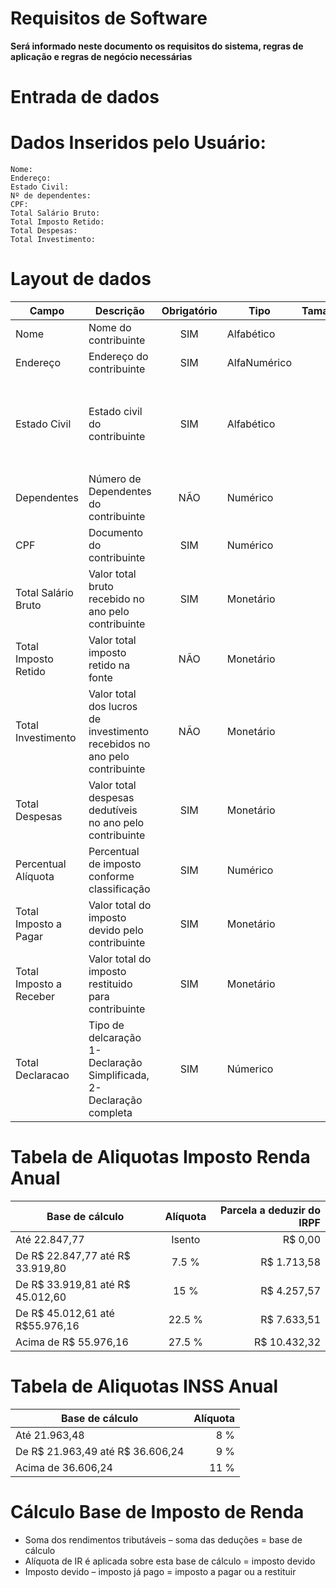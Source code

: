 # Requisitos de Software
__Será informado neste documento os requisitos do sistema, regras de aplicação e regras de negócio necessárias__
# Entrada de dados

# Dados Inseridos pelo Usuário:
    Nome:
    Endereço:
    Estado Civil:
    Nº de dependentes:
    CPF:
    Total Salário Bruto:
    Total Imposto Retido:
    Total Despesas:
    Total Investimento:
    
    
# Layout de dados 
| Campo | Descrição | Obrigatório | Tipo | Tamanho | Formatação |
| --- | --- |  :---: |  --- |  ---: |   --- |
| Nome | Nome do contribuinte  | SIM | Alfabético | 50 | |
|Endereço | Endereço do contribuinte  | SIM | AlfaNumérico  | 100 | |
|Estado Civil  | Estado civil do contribuinte  | SIM | Alfabético  | 1 | <p>C-CASADO</p><p>S-SOLTEIRO</p><p>D-DIVORCIADO</p> V-VIÚVO  |
|Dependentes  | Número de Dependentes do contribuinte  | NÃO| Numérico  | 2 | NN |
|CPF  | Documento   do contribuinte  | SIM | Numérico  | 11 | NNN.NNN.NNN-NN |
|Total Salário Bruto  |Valor total bruto recebido no ano pelo contribuinte  | SIM | Monetário  | 15 | NN.NNN.NN|
|Total Imposto Retido  |Valor total imposto retido na fonte  | NÃO | Monetário  | 15 | NN.NNN.NN|
|Total Investimento |Valor total dos lucros de investimento recebidos  no ano pelo contribuinte  | NÃO| Monetário  | 15 | NN.NNN.NN|
|Total Despesas  |Valor total despesas dedutíveis  no ano pelo contribuinte  | SIM | Monetário  | 15 | NN.NNN.NN|
|Percentual Alíquota  | Percentual de imposto conforme classificação  | SIM | Numérico  | 2 |NN|
|Total Imposto a Pagar |Valor total do imposto devido pelo contribuinte | SIM | Monetário  | 15 | NN.NNN.NN|
|Total Imposto a Receber |Valor total do imposto restituido para contribuinte | SIM | Monetário  | 15 | NN.NNN.NN|
|Total Declaracao |Tipo de delcaração 1- Declaração Simplificada, 2- Declaração completa| SIM | Númerico  | 1 | N|

# Tabela de Aliquotas Imposto Renda Anual

| Base de cálculo  | Alíquota | Parcela a deduzir do IRPF |
| --- |  :---: |  ---: | 
| Até 22.847,77 | Isento  | R$ 0,00 |
| De R$ 22.847,77 até R$ 33.919,80 | 7.5 %  |R$ 1.713,58 |
| De R$ 33.919,81 até R$ 45.012,60 | 15 %  | R$ 4.257,57 |
| De R$ 45.012,61 até R$55.976,16 | 22.5 %  | R$ 7.633,51 |
| Acima de R$ 55.976,16 | 27.5 %  | R$ 10.432,32|

# Tabela de Aliquotas INSS Anual

| Base de cálculo  | Alíquota |
| --- |  ---: | 
| Até 21.963,48 | 8 %  |
| De R$ 21.963,49 até R$ 36.606,24‬ | 9 %  |
| Acima de  36.606,24‬ | 11 %  |
  
# Cálculo Base de Imposto de Renda  

- Soma dos rendimentos tributáveis – soma das deduções = base de cálculo
- Alíquota de IR é aplicada sobre esta base de cálculo = imposto devido
- Imposto devido – imposto já pago = imposto a pagar ou a restituir
